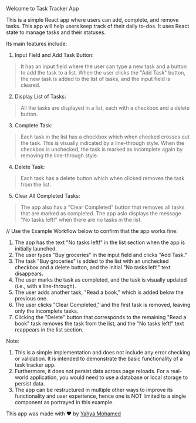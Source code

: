 Welcome to Task Tracker App

This is a simple React app where users can add, complete, and remove tasks. This app will help users keep track of their daily to-dos. It uses React state to manage tasks and their statuses.

Its main features include:

1. Input Field and Add Task Button:
> It has an input field where the user can type a new task and a button to add the task to a list.
> When the user clicks the "Add Task" button, the new task is added to the list of tasks, and the input field is cleared.

2. Display List of Tasks:
> All the tasks are displayed in a list, each with a checkbox and a delete button.

3. Complete Task:
> Each task in the list has a checkbox which when checked crosses out the task. This is visually indicated by a line-through style.
> When the checkbox is unchecked, the task is marked as incomplete again by removing the line-through style.

4. Delete Task:
> Each task has a delete button which when clicked removes the task from the list.

5. Clear All Completed Tasks:
> The app also has a "Clear Completed" button that removes all tasks that are marked as completed.
> The app aslo displays the message "No tasks left!" when there are no tasks in the list.

// Use the Example Workflow below to confirm that the app works fine:
1. The app has the text "No tasks left!" in the list section when the app is initially launched.
2. The user types "Buy groceries" in the input field and clicks "Add Task."
3. The task "Buy groceries" is added to the list with an unchecked checkbox and a delete button, and the initial "No tasks left!" text disappears.
4. The user marks the task as completed, and the task is visually updated (i.e., with a line-through).
5. The user adds another task, "Read a book," which is added below the previous one.
6. The user clicks "Clear Completed," and the first task is removed, leaving only the incomplete tasks.
7. Clicking the "Delete" button that corresponds to the remaining "Read a book" task removes the task from the list, and the "No tasks left!" text reappears in the list section.

Note:
1. This is a simple implementation and does not include any error checking or validation. It is intended to demonstrate the basic functionality of a task tracker app. 
2. Furthermore, it does not persist data across page reloads. For a real-world application, you would need to use a database or local storage to persist data.
3. The app can be restructured in multiple other  ways to improve its functionality and user experience, hence one is NOT limited to a single component as portrayed in this example.

This app was made with ❤️ by <a href="https://github.com/yahya-mohamed-1" target="_blank">Yahya Mohamed</a>